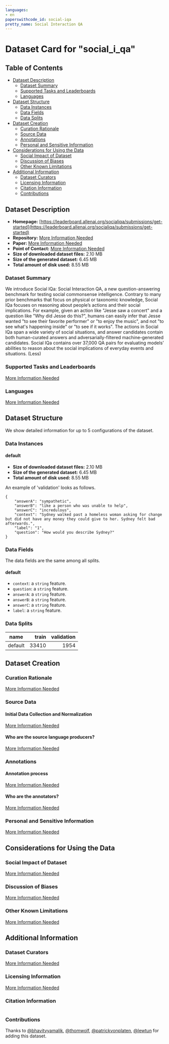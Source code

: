 ```yaml
---
languages:
- en
paperswithcode_id: social-iqa
pretty_name: Social Interaction QA
---
```


# Dataset Card for "social_i_qa"

## Table of Contents
- [Dataset Description](#dataset-description)
  - [Dataset Summary](#dataset-summary)
  - [Supported Tasks and Leaderboards](#supported-tasks-and-leaderboards)
  - [Languages](#languages)
- [Dataset Structure](#dataset-structure)
  - [Data Instances](#data-instances)
  - [Data Fields](#data-fields)
  - [Data Splits](#data-splits)
- [Dataset Creation](#dataset-creation)
  - [Curation Rationale](#curation-rationale)
  - [Source Data](#source-data)
  - [Annotations](#annotations)
  - [Personal and Sensitive Information](#personal-and-sensitive-information)
- [Considerations for Using the Data](#considerations-for-using-the-data)
  - [Social Impact of Dataset](#social-impact-of-dataset)
  - [Discussion of Biases](#discussion-of-biases)
  - [Other Known Limitations](#other-known-limitations)
- [Additional Information](#additional-information)
  - [Dataset Curators](#dataset-curators)
  - [Licensing Information](#licensing-information)
  - [Citation Information](#citation-information)
  - [Contributions](#contributions)

## Dataset Description

- **Homepage:** [https://leaderboard.allenai.org/socialiqa/submissions/get-started](https://leaderboard.allenai.org/socialiqa/submissions/get-started)
- **Repository:** [More Information Needed](https://github.com/huggingface/datasets/blob/master/CONTRIBUTING.md#how-to-contribute-to-the-dataset-cards)
- **Paper:** [More Information Needed](https://github.com/huggingface/datasets/blob/master/CONTRIBUTING.md#how-to-contribute-to-the-dataset-cards)
- **Point of Contact:** [More Information Needed](https://github.com/huggingface/datasets/blob/master/CONTRIBUTING.md#how-to-contribute-to-the-dataset-cards)
- **Size of downloaded dataset files:** 2.10 MB
- **Size of the generated dataset:** 6.45 MB
- **Total amount of disk used:** 8.55 MB

### Dataset Summary

We introduce Social IQa: Social Interaction QA, a new question-answering benchmark for testing social commonsense intelligence. Contrary to many prior benchmarks that focus on physical or taxonomic knowledge, Social IQa focuses on reasoning about people’s actions and their social implications. For example, given an action like "Jesse saw a concert" and a question like "Why did Jesse do this?", humans can easily infer that Jesse wanted "to see their favorite performer" or "to enjoy the music", and not "to see what's happening inside" or "to see if it works". The actions in Social IQa span a wide variety of social situations, and answer candidates contain both human-curated answers and adversarially-filtered machine-generated candidates. Social IQa contains over 37,000 QA pairs for evaluating models’ abilities to reason about the social implications of everyday events and situations. (Less)

### Supported Tasks and Leaderboards

[More Information Needed](https://github.com/huggingface/datasets/blob/master/CONTRIBUTING.md#how-to-contribute-to-the-dataset-cards)

### Languages

[More Information Needed](https://github.com/huggingface/datasets/blob/master/CONTRIBUTING.md#how-to-contribute-to-the-dataset-cards)

## Dataset Structure

We show detailed information for up to 5 configurations of the dataset.

### Data Instances

#### default

- **Size of downloaded dataset files:** 2.10 MB
- **Size of the generated dataset:** 6.45 MB
- **Total amount of disk used:** 8.55 MB

An example of 'validation' looks as follows.
```
{
    "answerA": "sympathetic",
    "answerB": "like a person who was unable to help",
    "answerC": "incredulous",
    "context": "Sydney walked past a homeless woman asking for change but did not have any money they could give to her. Sydney felt bad afterwards.",
    "label": "1",
    "question": "How would you describe Sydney?"
}
```

### Data Fields

The data fields are the same among all splits.

#### default
- `context`: a `string` feature.
- `question`: a `string` feature.
- `answerA`: a `string` feature.
- `answerB`: a `string` feature.
- `answerC`: a `string` feature.
- `label`: a `string` feature.

### Data Splits

| name  |train|validation|
|-------|----:|---------:|
|default|33410|      1954|

## Dataset Creation

### Curation Rationale

[More Information Needed](https://github.com/huggingface/datasets/blob/master/CONTRIBUTING.md#how-to-contribute-to-the-dataset-cards)

### Source Data

#### Initial Data Collection and Normalization

[More Information Needed](https://github.com/huggingface/datasets/blob/master/CONTRIBUTING.md#how-to-contribute-to-the-dataset-cards)

#### Who are the source language producers?

[More Information Needed](https://github.com/huggingface/datasets/blob/master/CONTRIBUTING.md#how-to-contribute-to-the-dataset-cards)

### Annotations

#### Annotation process

[More Information Needed](https://github.com/huggingface/datasets/blob/master/CONTRIBUTING.md#how-to-contribute-to-the-dataset-cards)

#### Who are the annotators?

[More Information Needed](https://github.com/huggingface/datasets/blob/master/CONTRIBUTING.md#how-to-contribute-to-the-dataset-cards)

### Personal and Sensitive Information

[More Information Needed](https://github.com/huggingface/datasets/blob/master/CONTRIBUTING.md#how-to-contribute-to-the-dataset-cards)

## Considerations for Using the Data

### Social Impact of Dataset

[More Information Needed](https://github.com/huggingface/datasets/blob/master/CONTRIBUTING.md#how-to-contribute-to-the-dataset-cards)

### Discussion of Biases

[More Information Needed](https://github.com/huggingface/datasets/blob/master/CONTRIBUTING.md#how-to-contribute-to-the-dataset-cards)

### Other Known Limitations

[More Information Needed](https://github.com/huggingface/datasets/blob/master/CONTRIBUTING.md#how-to-contribute-to-the-dataset-cards)

## Additional Information

### Dataset Curators

[More Information Needed](https://github.com/huggingface/datasets/blob/master/CONTRIBUTING.md#how-to-contribute-to-the-dataset-cards)

### Licensing Information

[More Information Needed](https://github.com/huggingface/datasets/blob/master/CONTRIBUTING.md#how-to-contribute-to-the-dataset-cards)

### Citation Information

```

```


### Contributions

Thanks to [@bhavitvyamalik](https://github.com/bhavitvyamalik), [@thomwolf](https://github.com/thomwolf), [@patrickvonplaten](https://github.com/patrickvonplaten), [@lewtun](https://github.com/lewtun) for adding this dataset.
